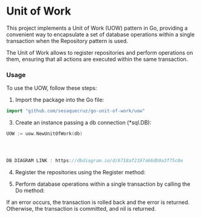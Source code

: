 
# Unit of Work
 
This project implements a Unit of Work (UOW) pattern in Go, providing a convenient way to encapsulate a set of database operations within a single transaction when the Repository pattern is used.
 
The Unit of Work allows to register repositories and perform operations on them, ensuring that all actions are executed within the same transaction.
 
 
### Usage
To use the UOW, follow these steps:
 
1. Import the package into the Go file:
```go
import "github.com/sesaquecruz/go-unit-of-work/uow"
```
3. Create an instance passing a db connection (*sql.DB):
 
```go
UOW := uow.NewUnitOfWork(db)




DB DIAGRAM LINK : https://dbdiagram.io/d/6718af2197a66db9a3f75c8e
```
4. Register the repositories using the Register method:
 
5. Perform database operations within a single transaction by calling the Do method:
 
If an error occurs, the transaction is rolled back and the error is returned. Otherwise, the transaction is committed, and nil is returned.

